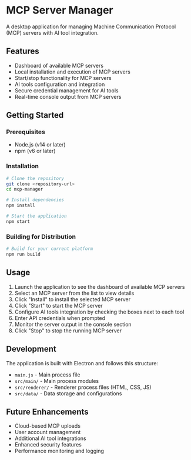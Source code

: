 # MCP Server Manager

A desktop application for managing Machine Communication Protocol (MCP) servers with AI tool integration.

## Features

- Dashboard of available MCP servers
- Local installation and execution of MCP servers
- Start/stop functionality for MCP servers
- AI tools configuration and integration
- Secure credential management for AI tools
- Real-time console output from MCP servers

## Getting Started

### Prerequisites

- Node.js (v14 or later)
- npm (v6 or later)

### Installation

```bash
# Clone the repository
git clone <repository-url>
cd mcp-manager

# Install dependencies
npm install

# Start the application
npm start
```

### Building for Distribution

```bash
# Build for your current platform
npm run build
```

## Usage

1. Launch the application to see the dashboard of available MCP servers
2. Select an MCP server from the list to view details
3. Click "Install" to install the selected MCP server
4. Click "Start" to start the MCP server
5. Configure AI tools integration by checking the boxes next to each tool
6. Enter API credentials when prompted
7. Monitor the server output in the console section
8. Click "Stop" to stop the running MCP server

## Development

The application is built with Electron and follows this structure:

- `main.js` - Main process file
- `src/main/` - Main process modules
- `src/renderer/` - Renderer process files (HTML, CSS, JS)
- `src/data/` - Data storage and configurations

## Future Enhancements

- Cloud-based MCP uploads
- User account management
- Additional AI tool integrations
- Enhanced security features
- Performance monitoring and logging 